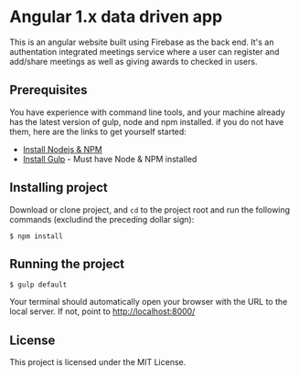 # Angular 1.x data driven app
This is an angular website built using Firebase as the back end. It's an authentation integrated meetings service where a user can register and add/share meetings as well as giving awards to checked in users. 

## Prerequisites
You have experience with command line tools, and your machine already has the latest version of gulp, node and npm installed. if you do not have them, here are the links to get yourself started: 
* [Install Nodejs & NPM](https://docs.npmjs.com/getting-started/installing-node)
* [Install Gulp](https://github.com/gulpjs/gulp/blob/master/docs/getting-started.md) - Must have Node & NPM installed

## Installing project
Download or clone project, and `cd` to the project root and run the following commands (excludind the preceding dollar sign):

```
$ npm install
```

## Running the project
```
$ gulp default
```
Your terminal should automatically open your browser with the URL to the local server. If not, point to <http://localhost:8000/>

## License
This project is licensed under the MIT License.



